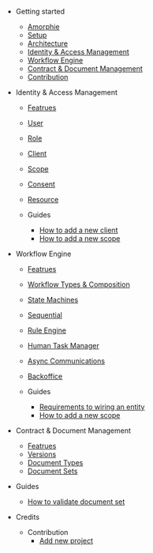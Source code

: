 - Getting started

  - [Amorphie](getting-started/amorphie.md)
  - [Setup](getting-started/setup.md)
  - [Architecture](getting-started/architecture.md)
  - [Identity & Access Management](iam.md)
  - [Workflow Engine](Workflow.md)
  - [Contract & Document Management](Workflow.md)
  - [Contribution](contribution.md)

- Identity & Access Management
  - [Featrues](iam/features.md)
  - [User](iam/user.md)
  - [Role](iam/roles.md)
  - [Client](iam/clients.md)
  - [Scope](iam/scopes.md)
  - [Consent](iam/consents.md)
  - [Resource](iam/resources.md)
  
  - Guides
    - [How to add a new client](iam/guides/add-client.md)
    - [How to add a new scope](iam/guides/add-scope.md)

- Workflow Engine
  - [Featrues](we/features.md)
  - [Workflow Types & Composition](we/types.md)
  - [State Machines](we/fsm.md)
  - [Sequential](we/Sequential.md)
  - [Rule Engine](we/Sequential.md)
  - [Human Task Manager](we/task-manager.md)
  - [Async Communications](we/async.md)
  - [Backoffice](we/backoffice.md)

  - Guides
    - [Requirements to wiring an entity](we/guides/entity-workflow-rules.md)
    - [How to add a new scope](we/guides/add-scope.md)

- Contract & Document Management
    - [Featrues](dms/features.md)
    - [Versions](dms/Versions.md)
    - [Document Types](dms/features.md)
    - [Document Sets](dms/features.md)

- Guides
    - [How to validate document set](dms/guides/validate-document-set.md)

- Credits
    - Contribution
      - [Add new project](contribution.md)

